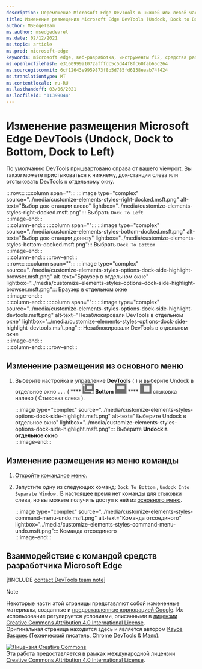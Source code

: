 ```yaml
---
description: Перемещение Microsoft Edge DevTools в нижней или левой части представления или в отдельное окно.
title: Изменение размещения Microsoft Edge DevTools (Undock, Dock to Bottom, Dock to Left)
author: MSEdgeTeam
ms.author: msedgedevrel
ms.date: 02/12/2021
ms.topic: article
ms.prod: microsoft-edge
keywords: microsoft edge, веб-разработка, инструменты f12, средства разработчика
ms.openlocfilehash: e3160999a1072afffdc5c5d44f8fc60fab65d264
ms.sourcegitcommit: 6cf12643e9959873f8b5d785fd6158eeab74f424
ms.translationtype: MT
ms.contentlocale: ru-RU
ms.lasthandoff: 03/06/2021
ms.locfileid: "11399044"
---
```

<!-- Copyright Kayce Basques 

   Licensed under the Apache License, Version 2.0 (the "License");
   you may not use this file except in compliance with the License.
   You may obtain a copy of the License at

       https://www.apache.org/licenses/LICENSE-2.0

   Unless required by applicable law or agreed to in writing, software
   distributed under the License is distributed on an "AS IS" BASIS,
   WITHOUT WARRANTIES OR CONDITIONS OF ANY KIND, either express or implied.
   See the License for the specific language governing permissions and
   limitations under the License.  -->

# <a name="change-microsoft-edge-devtools-placement-undock-dock-to-bottom-dock-to-left"></a>Изменение размещения Microsoft Edge DevTools (Undock, Dock to Bottom, Dock to Left)  

По умолчанию DevTools пришвартовано справа от вашего viewport.  Вы также можете пристыковаться к нижнему, док-станции слева или отстыковать DevTools к отдельному окну.  

:::row:::
   :::column span="":::
      :::image type="complex" source="../media/customize-elements-styles-right-docked.msft.png" alt-text="Выбор док-станции влево" lightbox="../media/customize-elements-styles-right-docked.msft.png":::
         Выбрать `Dock To Left`  
      :::image-end:::  
   :::column-end:::
   :::column span="":::
      :::image type="complex" source="../media/customize-elements-styles-bottom-docked.msft.png" alt-text="Выбор док-станции донизу" lightbox="../media/customize-elements-styles-bottom-docked.msft.png":::
         Выбрать `Dock To Bottom`  
      :::image-end:::  
   :::column-end:::
:::row-end:::  
:::row:::
   :::column span="":::
      :::image type="complex" source="../media/customize-elements-styles-options-dock-side-highlight-browser.msft.png" alt-text="Браузер в отдельном окне" lightbox="../media/customize-elements-styles-options-dock-side-highlight-browser.msft.png":::
         Браузер в отдельном окне  
      :::image-end:::  
   :::column-end:::
   :::column span="":::
      :::image type="complex" source="../media/customize-elements-styles-options-dock-side-highlight-devtools.msft.png" alt-text="Незаблокировали DevTools в отдельном окне" lightbox="../media/customize-elements-styles-options-dock-side-highlight-devtools.msft.png":::
         Незаблокировали DevTools в отдельном окне  
      :::image-end:::  
   :::column-end:::
:::row-end:::  

## <a name="change-placement-from-the-main-menu"></a>Изменение размещения из основного меню  

1.  Выберите настройка и управление **DevTools** \( \) и выберите Undock в отдельное окно `...` \( **** ![ Undock \), dock to Bottom \( Dock to ][ImageUndockIcon] **Bottom** ![ \), ][ImageBottomIcon] **** ![ или ][ImageLeftIcon] стыковка налево \( Стыковка слева \).  
    
    :::image type="complex" source="../media/customize-elements-styles-options-dock-side-highlight.msft.png" alt-text="Выберите Undock в отдельное окно" lightbox="../media/customize-elements-styles-options-dock-side-highlight.msft.png":::
       Выберите **Undock в отдельное окно**  
    :::image-end:::  
    
## <a name="change-placement-from-the-command-menu"></a>Изменение размещения из меню команды  

1.  [Откройте командное меню.][DevtoolsCommandMenu]  
1.  Запустите одну из следующих команд: `Dock To Bottom` , `Undock Into Separate Window` .  В настоящее время нет команды для стыковки слева, но вы можете получить доступ к ней из [основного меню](#change-placement-from-the-main-menu).  
    
    :::image type="complex" source="../media/customize-elements-styles-command-menu-undo.msft.png" alt-text="Команда отсоединого" lightbox="../media/customize-elements-styles-command-menu-undo.msft.png":::
       Команда отсоединого  
    :::image-end:::  
    
## <a name="getting-in-touch-with-the-microsoft-edge-devtools-team"></a>Взаимодействие с командой средств разработчика Microsoft Edge  

[!INCLUDE [contact DevTools team note](../includes/contact-devtools-team-note.md)]  

<!-- image links -->  

[ImageUndockIcon]: ../media/undock-icon.msft.png  
[ImageBottomIcon]: ../media/bottom-icon.msft.png  
[ImageLeftIcon]: ../media/left-icon.msft.png  

<!-- links -->  

[DevtoolsCommandMenu]: ../command-menu/index.md "Запустите команды с помощью командного меню Microsoft Edge DevTools | Документы Майкрософт"  

> [!NOTE]
> Некоторые части этой страницы представляют собой измененные материалы, созданные и [предоставленные корпорацией Google][GoogleSitePolicies]. Их использование регулируется условиями, описанными в [лицензии Creative Commons Attribution 4.0 International License][CCA4IL].  
> Оригинальная страница [](https://developers.google.com/web/tools/chrome-devtools/customize/placement) находится здесь и является автором [Kayce Basques][KayceBasques] \(Технический писатель, Chrome DevTools \& Маяк\).  

[![Лицензия Creative Commons][CCby4Image]][CCA4IL]  
Эта работа предоставляется в рамках международной лицензии [Creative Commons Attribution 4.0 International License][CCA4IL].  

[CCA4IL]: https://creativecommons.org/licenses/by/4.0  
[CCby4Image]: https://i.creativecommons.org/l/by/4.0/88x31.png  
[GoogleSitePolicies]: https://developers.google.com/terms/site-policies  
[KayceBasques]: https://developers.google.com/web/resources/contributors/kaycebasques  

